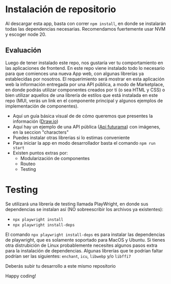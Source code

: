 # Instalación de repositorio

Al descargar esta app, basta con correr `npm install`, en donde se instalarán todas las dependencias necesarias. Recomendamos fuertemente usar NVM y escoger node 20.

## Evaluación

Luego de tener instalado este repo, nos gustaría ver tu comportamiento en las aplicaciones de frontend. En este
repo viene instalado todo lo necesario para que comiences una nueva App web, con algunas librerías ya establecidas
por nosotros. El requerimiento será mostrar en esta aplicación web la información entregada por una API pública, a
modo de Marketplace, en donde podrás utilizar componentes creados por tí (o sea HTML y CSS) o bien utilizar
aquellos de una librería de estilos que está instalada en este repo (MUI, verás un link en el componente principal y algunos ejemplos de implementación de componentes).

- Aquí un guía básica visual de de cómo queremos que presentes la información ([Draw.io](https://drive.google.com/file/d/1WQG5JDl8qXfW7sdheUX-y_qjENrGj4al/view?usp=sharing))
- Aquí hay un ejemplo de una API pública ([Api futurama](https://www.sampleapis.com/api-list/futurama)) con imágenes, en la seccion "characters"
- Puedes instalar otras librerias si lo estimas conveniente
- Para iniciar la app en modo desarrollador basta el comando `npm run start`
- Existen puntos extras por:
  - Modularización de componentes
  - Routeo
  - Testing

# Testing
 Se utilizará una librería de testing llamada PlayWright, en donde sus dependencias se instalan
así (NO sobreescribir los archivos ya existentes):
- `npx playwright install`
- `npx playwright install-deps`

El comando  `npx playwright install-deps` es para instalar las dependencias de playwright, que es solamente soportado para MacOS y Ubuntu. Si tienes otra distrubición de Linux probablemente necesites algunos pasos extra para la instalación de dependencias. Algunas librerías que te podrían faltar podrían ser las siguientes: `enchant`, `icu`, `libwebp` y/o `libffi7`


Deberás subir tu desarrollo a este mismo repositorio


Happy coding!
